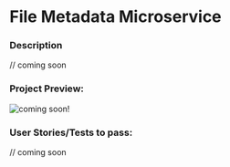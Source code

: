 # File Metadata Microservice

### Description

// coming soon

### Project Preview:

![coming soon!](#)

### User Stories/Tests to pass:

// coming soon
